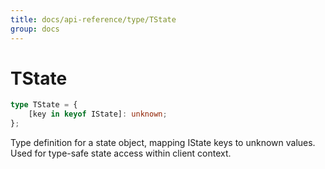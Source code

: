 ```yaml
---
title: docs/api-reference/type/TState
group: docs
---
```


# TState

```ts
type TState = {
    [key in keyof IState]: unknown;
};
```

Type definition for a state object, mapping IState keys to unknown values.
Used for type-safe state access within client context.
